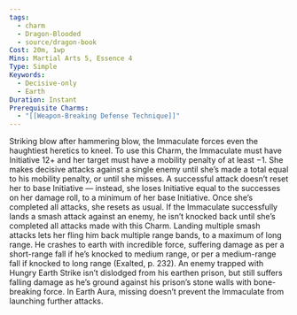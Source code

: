```yaml
---
tags:
  - charm
  - Dragon-Blooded
  - source/dragon-book
Cost: 20m, 1wp
Mins: Martial Arts 5, Essence 4
Type: Simple
Keywords:
  - Decisive-only
  - Earth
Duration: Instant
Prerequisite Charms:
  - "[[Weapon-Breaking Defense Technique]]"
---
```

Striking blow after hammering blow, the Immaculate forces even the haughtiest heretics to kneel. To use this Charm, the Immaculate must have Initiative 12+ and her target must have a mobility penalty of at least −1. She makes decisive attacks against a single enemy until she’s made a total equal to his mobility penalty, or until she misses. A successful attack doesn’t reset her to base Initiative — instead, she loses Initiative equal to the successes on her damage roll, to a minimum of her base Initiative. Once she’s completed all attacks, she resets as usual. If the Immaculate successfully lands a smash attack against an enemy, he isn’t knocked back until she’s completed all attacks made with this Charm. Landing multiple smash attacks lets her fling him back multiple range bands, to a maximum of long range. He crashes to earth with incredible force, suffering damage as per a short-range fall if he’s knocked to medium range, or per a medium-range fall if knocked to long range (Exalted, p. 232). An enemy trapped with Hungry Earth Strike isn’t dislodged from his earthen prison, but still suffers falling damage as he’s ground against his prison’s stone walls with bone-breaking force. In Earth Aura, missing doesn’t prevent the Immaculate from launching further attacks.
